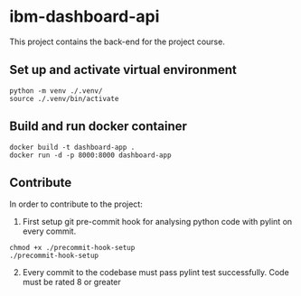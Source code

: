 # ibm-dashboard-api
This project contains the back-end for the project course.

## Set up and activate virtual environment
```
python -m venv ./.venv/
source ./.venv/bin/activate
```

## Build and run docker container
```
docker build -t dashboard-app .
docker run -d -p 8000:8000 dashboard-app
```

## Contribute
In order to contribute to the project:
1. First setup git pre-commit hook for analysing python code with pylint on every commit.
```
chmod +x ./precommit-hook-setup
./precommit-hook-setup
```
2. Every commit to the codebase must pass pylint test successfully. Code must be rated 8 or greater
